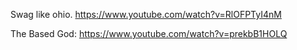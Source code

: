 Swag like ohio.
https://www.youtube.com/watch?v=RlOFPTyI4nM

The Based God: https://www.youtube.com/watch?v=prekbB1HOLQ
